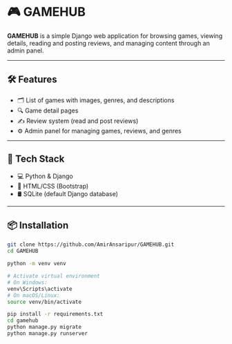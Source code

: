 # 🎮 GAMEHUB

**GAMEHUB** is a simple Django web application for browsing games, viewing details, reading and posting reviews, and managing content through an admin panel.

---

## 🛠️ Features

- 🗂️ List of games with images, genres, and descriptions  
- 🔍 Game detail pages  
- ✍️ Review system (read and post reviews)  
- ⚙️ Admin panel for managing games, reviews, and genres  

---

## 🚀 Tech Stack

- 💻 Python & Django  
- 🎨 HTML/CSS (Bootstrap)  
- 🛢️ SQLite (default Django database)  

---

## 📦 Installation

```bash
git clone https://github.com/AmirAnsaripur/GAMEHUB.git
cd GAMEHUB

python -m venv venv

# Activate virtual environment
# On Windows:
venv\Scripts\activate
# On macOS/Linux:
source venv/bin/activate

pip install -r requirements.txt
cd gamehub
python manage.py migrate
python manage.py runserver
